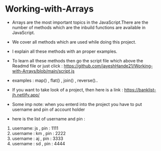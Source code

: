 # Working-with-Arrays

- Arrays are the most important topics in the JavaScript.There are the number of methods which are the inbuild functions are available in JavaScript.

- We cover all methods which are used while doing this project.

- I explain all these methods with an proper examples.

- To learn all these methods then go the script file which above the Readmd file or just click : https://github.com/jayeshHande21/Working-with-Arrays/blob/main/script.js

- examples : map() , flat() , join() , reverse()..

- If you want to take look of a project, then here is a link : https://banklist-jh.netlify.app/

- Some imp note: when you enterd into the project you have to put username and pin of account holder

- here is the list of username and pin :

1) username: js ,  pin : 1111
2) username : km , pin : 2222
3) username : aj , pin : 3333
4) username : sd , pin : 4444
